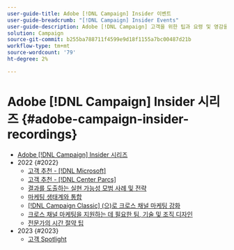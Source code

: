 ```yaml
---
user-guide-title: Adobe [!DNL Campaign] Insider 이벤트
user-guide-breadcrumb: "[!DNL Campaign] Insider Events"
user-guide-description: Adobe [!DNL Campaign] 고객을 위한 팁과 요령 및 영감을 제공하여 크로스 채널 마케팅 전략을 발전시키고, 팀 마케팅 실무자의 기술을 향상시키며, 조직이 보다 고급 크로스 채널 마케팅 전략을 시작하도록 지원합니다.
solution: Campaign
source-git-commit: b255ba788711f4599e9d18f1155a7bc00487d21b
workflow-type: tm+mt
source-wordcount: '79'
ht-degree: 2%

---
```



# Adobe [!DNL Campaign] Insider 시리즈 {#adobe-campaign-insider-recordings}

+ [Adobe [!DNL Campaign] Insider 시리즈](overview.md)
+ 2022 {#2022}
   + [고객 추천 - [!DNL Microsoft]](2022/microsoft.md)
   + [고객 추천 - [!DNL Center Parcs]](2022/center-parcs.md)
   + [결과를 도출하는 실현 가능성 모범 사례 및 전략](2022/deliverability-best-practices.md)
   + [마케팅 생태계와 통합](2022/integrations.md)
   + [[!DNL Campaign Classic] (으)로 크로스 채널 마케팅 강화](2022/cross-channel.md)
   + [크로스 채널 마케팅을 지원하는 데 필요한 팀, 기술 및 조직 디자인](2022/team-skills-org-design.md)
   + [전문가의 시간 절약 팁](2022/tips.md)
+ 2023 {#2023}
   + [고객 Spotlight](2023/customer-spotlight-center-parcs.md)